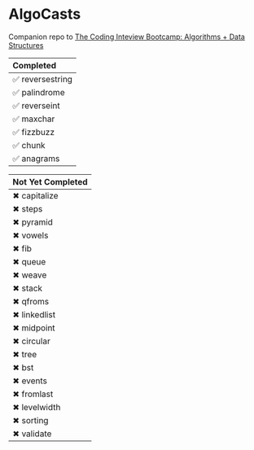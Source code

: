 # AlgoCasts

Companion repo to [The Coding Inteview Bootcamp: Algorithms + Data Structures](https://www.udemy.com/course/coding-interview-bootcamp-algorithms-and-data-structure/)

|Completed|
|:---|
|✅ reversestring
|✅ palindrome
|✅ reverseint
|✅ maxchar
|✅ fizzbuzz
|✅ chunk
|✅ anagrams

|Not Yet Completed|
|:----|
|✖ capitalize
|✖ steps
|✖ pyramid
|✖ vowels
|✖ fib
|✖ queue
|✖ weave
|✖ stack
|✖ qfroms
|✖ linkedlist
|✖ midpoint
|✖ circular
|✖ tree
|✖ bst
|✖ events
|✖ fromlast
|✖ levelwidth
|✖ sorting
|✖ validate
